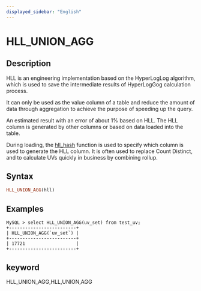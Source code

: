 ```yaml
---
displayed_sidebar: "English"
---
```


# HLL_UNION_AGG

## Description

HLL is an engineering implementation based on the HyperLogLog algorithm, which is used to save the intermediate results of HyperLogGog calculation process.

It can only be used as the value column of a table and reduce the amount of data through aggregation to achieve the purpose of speeding up the query.

An estimated result with an error of about 1% based on HLL. The HLL column is generated by other columns or based on data loaded into the table.

During loading, the [hll_hash](../aggregate-functions/hll_hash.md) function is used to specify which column is used to generate the HLL column. It is often used to replace Count Distinct, and to calculate UVs quickly in business by combining rollup.

## Syntax

```Haskell
HLL_UNION_AGG(hll)
```

## Examples

```plain text
MySQL > select HLL_UNION_AGG(uv_set) from test_uv;
+-------------------------+
| HLL_UNION_AGG(`uv_set`) |
+-------------------------+
| 17721                   |
+-------------------------+
```

## keyword

HLL_UNION_AGG,HLL,UNION,AGG
